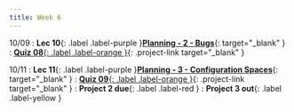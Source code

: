 ```yaml
---
title: Week 6
---
```


10/09
: **Lec 10**{: .label .label-purple }[**Planning - 2 - Bugs**](/CSCI5551-Fall23-S2/assets/slides/lec10_planning_2_bugs.pdf){: target="_blank" }
: [**Quiz 08**{: .label .label-orange }](https://www.gradescope.com/courses/611231){: .project-link target="_blank" }

10/11
: **Lec 11**{: .label .label-purple }[**Planning - 3 - Configuration Spaces**](/CSCI5551-Fall23-S2/assets/slides/lec11_planning_3_configuration_spaces.pdf){: target="_blank" }
: [**Quiz 09**{: .label .label-orange }](https://www.gradescope.com/courses/611231){: .project-link target="_blank" }
: **Project 2 due**{: .label .label-red }
: **Project 3 out**{: .label .label-yellow }
